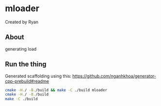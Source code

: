 # mloader

Created by Ryan

## About

generating load

## Run the thing

Generated scaffolding using this:
<https://github.com/nganhkhoa/generator-cpp-prebuild#readme>

```bash
cmake -H./ -B./build && make -C ./build mloader
cmake -H./ -B./build
make -C ./build
```
